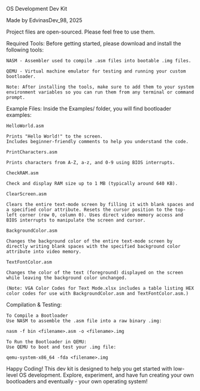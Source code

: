 OS Development Dev Kit

Made by EdvinasDev_98, 2025

Project files are open-sourced. Please feel free to use them.

Required Tools:
    Before getting started, please download and install the following tools:

    NASM - Assembler used to compile .asm files into bootable .img files.

    QEMU - Virtual machine emulator for testing and running your custom bootloader.

    Note: After installing the tools, make sure to add them to your system environment variables so you can run them from any terminal or command prompt.

Example Files:
    Inside the Examples/ folder, you will find bootloader examples:

    HelloWorld.asm
    
    Prints "Hello World!" to the screen.
    Includes beginner-friendly comments to help you understand the code.

    PrintCharacters.asm
    
    Prints characters from A-Z, a-z, and 0-9 using BIOS interrupts.

    CheckRAM.asm
    
    Check and display RAM size up to 1 MB (typically around 640 KB).

    ClearScreen.asm

    Clears the entire text-mode screen by filling it with blank spaces and a specified color attribute. Resets the cursor position to the top-left corner (row 0, column 0). Uses direct video memory access and BIOS interrupts to manipulate the screen and cursor.

    BackgroundColor.asm

    Changes the background color of the entire text-mode screen by directly writing blank spaces with the specified background color attribute into video memory.

    TextFontColor.asm

    Changes the color of the text (foreground) displayed on the screen while leaving the background color unchanged.

    (Note: VGA Color Codes for Text Mode.xlsx includes a table listing HEX color codes for use with BackgroundColor.asm and TextFontColor.asm.)

Compilation & Testing:

    To Compile a Bootloader
    Use NASM to assemble the .asm file into a raw binary .img:
    
    nasm -f bin <filename>.asm -o <filename>.img

    To Run the Bootloader in QEMU:
    Use QEMU to boot and test your .img file:
    
    qemu-system-x86_64 -fda <filename>.img

Happy Coding!
This dev kit is designed to help you get started with low-level OS development. Explore, experiment, and have fun creating your own bootloaders and eventually - your own operating system!




